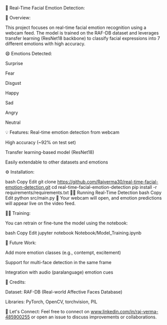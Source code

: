 🚀 Real-Time Facial Emotion Detection: 

📄 Overview:

This project focuses on real-time facial emotion recognition using a webcam feed. The model is trained on the RAF-DB dataset and leverages transfer learning (ResNet18 backbone) to classify facial expressions into 7 different emotions with high accuracy.

😄 Emotions Detected: 

Surprise

Fear

Disgust

Happy

Sad

Angry

Neutral

💡 Features: 
Real-time emotion detection from webcam

High accuracy (~92% on test set)

Transfer learning-based model (ResNet18)

Easily extendable to other datasets and emotions



⚙️ Installation: 

bash
Copy
Edit
git clone https://github.com/Rajverma30/real-time-facial-emotion-detection.git
cd real-time-facial-emotion-detection
pip install -r requirements/requirements.txt
🏃‍♂️ Running Real-Time Detection
bash
Copy
Edit
python src/main.py
👀 Your webcam will open, and emotion predictions will appear live on the video feed.



🧑‍💻 Training:

You can retrain or fine-tune the model using the notebook:

bash
Copy
Edit
jupyter notebook Notebook/Model_Training.ipynb


🎯 Future Work:

Add more emotion classes (e.g., contempt, excitement)

Support for multi-face detection in the same frame

Integration with audio (paralanguage) emotion cues

🙏 Credits:

Dataset: RAF-DB (Real-world Affective Faces Database)

Libraries: PyTorch, OpenCV, torchvision, PIL

🌟 Let's Connect: 
Feel free to connect on www.linkedin.com/in/raj-verma-485900255 or open an issue to discuss improvements or collaborations.
